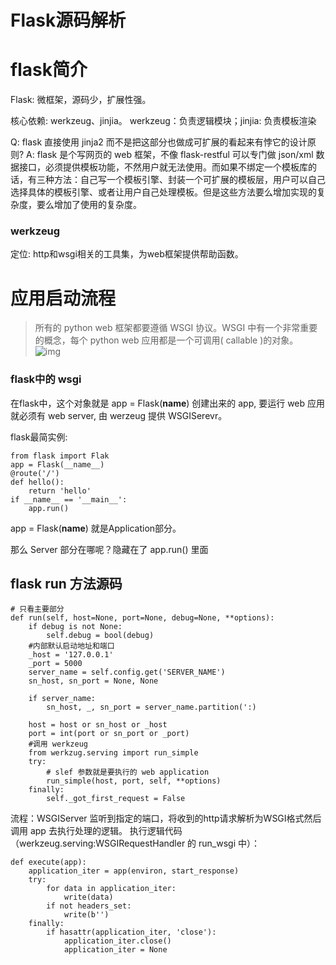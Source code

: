 # Flask源码解析

# flask简介
Flask: 微框架，源码少，扩展性强。

核心依赖: werkzeug、jinjia。
werkzeug：负责逻辑模块；jinjia: 负责模板渲染

Q: flask 直接使用 jinja2 而不是把这部分也做成可扩展的看起来有悖它的设计原则?
A: flask 是个写网页的 web 框架，不像 flask-restful 可以专门做 json/xml 数据接口，必须提供模板功能，不然用户就无法使用。而如果不绑定一个模板库的话，有三种方法：自己写一个模板引擎、封装一个可扩展的模板层，用户可以自己选择具体的模板引擎、或者让用户自己处理模板。但是这些方法要么增加实现的复杂度，要么增加了使用的复杂度。

### werkzeug
定位: http和wsgi相关的工具集，为web框架提供帮助函数。


# 应用启动流程
> 所有的 python web 框架都要遵循 WSGI 协议。WSGI 中有一个非常重要的概念，每个 python web 应用都是一个可调用( callable )的对象。
![img](https://uploads.toptal.io/blog/image/91961/toptal-blog-image-1452784558794-7851992813e17ce0d5ca9802cf7ac719.jpg)
### flask中的 wsgi
在flask中，这个对象就是 app = Flask(__name__) 创建出来的 app, 要运行 web 应用就必须有 web server, 由 werzeug 提供 WSGISerevr。

flask最简实例:
```
from flask import Flak
app = Flask(__name__)
@route('/')
def hello():
    return 'hello'
if __name__ == '__main__':
    app.run()
```
app = Flask(__name__) 就是Application部分。

那么 Server 部分在哪呢？隐藏在了 app.run() 里面

## flask run 方法源码
```
# 只看主要部分
def run(self, host=None, port=None, debug=None, **options):
    if debug is not None:
        self.debug = bool(debug)
    #内部默认启动地址和端口
    _host = '127.0.0.1'
    _port = 5000
    server_name = self.config.get('SERVER_NAME')
    sn_host, sn_port = None, None

    if server_name:
        sn_host, _, sn_port = server_name.partition(':)

    host = host or sn_host or _host
    port = int(port or sn_port or _port) 
    #调用 werkzeug 
    from werkzug.serving import run_simple
    try:
        # slef 参数就是要执行的 web application
        run_simple(host, port, self, **options)
    finally:
        self._got_first_request = False   
```
流程：WSGIServer 监听到指定的端口，将收到的http请求解析为WSGI格式然后调用 app 去执行处理的逻辑。
执行逻辑代码（werkzeug.serving:WSGIRequestHandler 的 run_wsgi 中）：
```
def execute(app):
    application_iter = app(environ, start_response)
    try:
        for data in application_iter:
            write(data)
        if not headers_set:
            write(b'')
    finally:
        if hasattr(application_iter, 'close'):
            application_iter.close()
            application_iter = None
